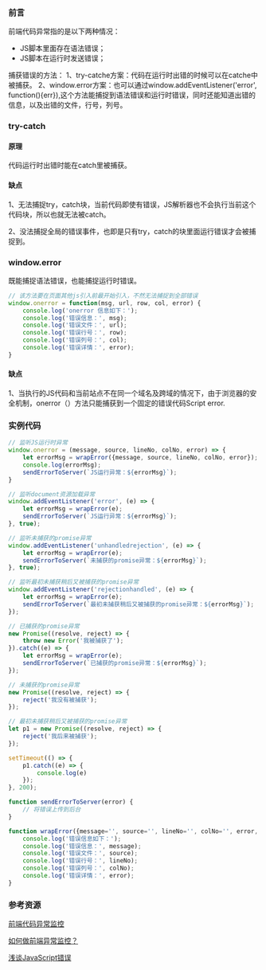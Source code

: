 ### 前言
前端代码异常指的是以下两种情况：
- JS脚本里面存在语法错误；
- JS脚本在运行时发送错误；

捕获错误的方法：
1、try-catche方案：代码在运行时出错的时候可以在catche中被捕获。
2、window.error方案：也可以通过window.addEventListener('error', function(){err}),这个方法能捕捉到语法错误和运行时错误，同时还能知道出错的信息，以及出错的文件，行号，列号。

### try-catch
#### 原理
代码运行时出错时能在catch里被捕获。

#### 缺点
1、无法捕捉try，catch块，当前代码即使有错误，JS解析器也不会执行当前这个代码块，所以也就无法被catch。

2、没法捕捉全局的错误事件，也即是只有try，catch的块里面运行错误才会被捕捉到。

### window.error
既能捕捉语法错误，也能捕捉运行时错误。
```js
// 该方法要在页面其他js引入前最开始引入，不然无法捕捉到全部错误
window.onerror = function(msg, url, row, col, error) {
    console.log('onerror 信息如下：');
    console.log('错误信息：', msg);
    console.log('错误文件：', url);
    console.log('错误行号：', row);
    console.log('错误列号：', col);
    console.log('错误详情：', error);
}
```

#### 缺点
1、当执行的JS代码和当前站点不在同一个域名及跨域的情况下，由于浏览器的安全机制，onerror（）方法只能捕获到一个固定的错误代码Script error.

### 实例代码
```js
// 监听JS运行时异常
window.onerror = (message, source, lineNo, colNo, error) => {
    let errorMsg = wrapError({message, source, lineNo, colNo, error});
    console.log(errorMsg);
    sendErrorToServer(`JS运行异常：${errorMsg}`);
}

// 监听document资源加载异常
window.addEventListener('error', (e) => {
    let errorMsg = wrapError(e);
    sendErrorToServer(`JS运行异常：${errorMsg}`);
}, true);

// 监听未捕获的promise异常
window.addEventListener('unhandledrejection', (e) => {
    let errorMsg = wrapError(e);
    sendErrorToServer(`未捕获的promise异常：${errorMsg}`);
}, true);

// 监听最初未捕获稍后又被捕获的promise异常
window.addEventListener('rejectionhandled', (e) => {
    let errorMsg = wrapError(e);
    sendErrorToServer(`最初未捕获稍后又被捕获的promise异常：${errorMsg}`);
});

// 已捕获的promise异常
new Promise((resolve, reject) => {
    throw new Error('我被捕获了');
}).catch((e) => {
    let errorMsg = wrapError(e);
    sendErrorToServer(`已捕获的promise异常：${errorMsg}`);
});

// 未捕获的promise异常
new Promise((resolve, reject) => {
    reject('我没有被捕获');
});

// 最初未捕获稍后又被捕获的promise异常
let p1 = new Promise((resolve, reject) => {
    reject('我后来被捕获');
});

setTimeout(() => {
    p1.catch((e) => {
        console.log(e)
    });
}, 200);

function sendErrorToServer(error) {
    // 将错误上传到后台
}

function wrapError({message='', source='', lineNo='', colNo='', error, target}) {
    console.log('错误信息如下：');
    console.log('错误信息：', message);
    console.log('错误文件：', source);
    console.log('错误行号：', lineNo);
    console.log('错误列号：', colNo);
    console.log('错误详情：', error);
}
```

### 参考资源
[前端代码异常监控](http://rapheal.sinaapp.com/2014/11/06/javascript-error-monitor/)

[如何做前端异常监控？](https://www.zhihu.com/question/29953354)

[浅谈JavaScript错误](https://juejin.im/post/5b446d1ff265da0f5a253930)

